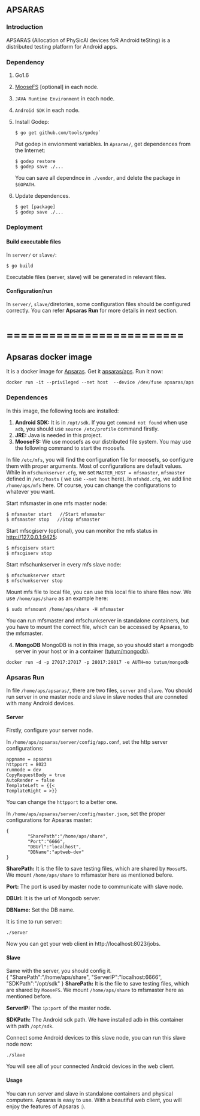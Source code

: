 ## APSARAS

### Introduction  
APSARAS (Allocation of PhySicAl devices foR Android teSting) is a distributed testing platform for Android apps.  

### Dependency  

1. Go1.6  

2. [MooseFS](http://www.moosefs.org/) [optional] in each node.  

3. `JAVA Runtime Environment` in each node.  

4. `Android SDK` in each node.  

5. Install Godep:  
 
	```
	$ go get github.com/tools/godep`  
	```   
	Put godep in envionment variables. In `Apsaras/`, get dependences from the Internet:   
	
	```
	$ godep restore
	$ godep save ./...
	```   
	You can save all dependnce in `./vendor`, and delete the package in `$GOPATH`.

6. Update dependences.   

	```
	$ get [package]
	$ godep save ./...
	```	
	
### Deployment  

#### Build executable files

In `server/` or `slave/`:    
  
```
$ go build 
```  
Executable files (server, slave) will be generated in relevant files.   

#### Configuration/run 

In `server/`, `slave/`diretories, some configuration files should be configured correctly. You can refer **Apsaras Run** for more details in next section.

=========================
========================
## Apsaras docker image  

It is a docker image for [Apsaras](https://github.com/icsnju/apt-core). Get it [apsaras/aps](https://hub.docker.com/r/apsaras/aps/). Run it now:  

```
docker run -it --privileged --net host  --device /dev/fuse apsaras/aps
```

### Dependences
In this image, the following tools are installed:  
1. **Android SDK:** It is in `/opt/sdk`. If you get `command not found` when use `adb`, you should use `source /etc/profile` command firstly.   
2. **JRE:** Java is needed in this project.   
3. **MooseFS:** We use moosefs as our distributed file system. You may use the following command to start the moosefs.  

In file `/etc/mfs`, you will find the configuration file for moosefs, so configure them with proper arguments. Most of configurations are default values. While in `mfschunkserver.cfg`, we set `MASTER_HOST = mfsmaster`, `mfsmaster` defined in `/etc/hosts` ( we use `--net host` here). In `mfshdd.cfg`, we add line `/home/aps/mfs` here. Of course, you can change the configurations to whatever you want.
 
Start mfsmaster in one mfs master node:  

```
$ mfsmaster start 	//Start mfsmaster
$ mfsmaster stop   //Stop mfsmaster
```

Start mfscgiserv (optional), you can monitor the mfs status in http://127.0.0.1:9425:  

```
$ mfscgiserv start
$ mfscgiserv stop
```

Start mfschunkserver in every mfs slave node:

```
$ mfschunkserver start  
$ mfschunkserver stop
```

Mount mfs file to local file, you can use this local file to share files now. We use `/home/aps/share` as an example here:  

```
$ sudo mfsmount /home/aps/share -H mfsmaster
```   
You can run mfsmaster and mfschunkserver in standalone containers, but you have to mount the correct file, which can be accessed by Apsaras, to the mfsmaster. 
   
4. **MongoDB** MongoDB is not in this image, so you should start a mongodb server in your host or in a container ([tutum/mongodb](https://hub.docker.com/r/tutum/mongodb/)).   

```
docker run -d -p 27017:27017 -p 28017:28017 -e AUTH=no tutum/mongodb   
```

### Apsaras Run 
In file `/home/aps/apsaras/`, there are two files, `server` and `slave`. You should run server in one master node and slave in slave nodes that are conneted with many Android devices.  

#### Server   
Firstly, configure your server node.   

In `/home/aps/apsaras/server/config/app.conf`, set the http server configurations:  

```
appname = apsaras
httpport = 8023
runmode = dev
CopyRequestBody = true
AutoRender = false
TemplateLeft = {{<
TemplateRight = >}}
```

You can change the `httpport` to a better one.   

In `/home/aps/apsaras/server/config/master.json`, set the proper configurations for Apsaras master:  

```
{
        "SharePath":"/home/aps/share",
        "Port":"6666",
        "DBUrl":"localhost",
        "DBName":"aptweb-dev"
}
```  

**SharePath:** It is the file to save testing files, which are shared by `MooseFS`. We mount `/home/aps/share` to mfsmaster here as mentioned before.  

**Port:** The port is used by master node to communicate with slave node.  

**DBUrl:** It is the url of Mongodb server.  

**DBName:** Set the DB name.   

It is time to run server:   

```
./server
```     
Now you can get your web client in http://localhost:8023/jobs. 

#### Slave  
Same with the server, you should config it.   
{
        "SharePath":"/home/aps/share",
        "ServerIP":"localhost:6666",
        "SDKPath":"/opt/sdk"
}
**SharePath:** It is the file to save testing files, which are shared by `MooseFS`. We mount `/home/aps/share` to mfsmaster here as mentioned before.  

**ServerIP:** The `ip:port` of the master node.   

**SDKPath:** The Android sdk path. We have installed adb in this container with path `/opt/sdk`.  

Connect some Android devices to this slave node, you can run this slave node now:

```
./slave
```
You will see all of your connected Android devices in the web client.   


#### Usage   
You can run server and slave in standalone containers and physical computers. Apsaras is easy to use. With a beautiful web client, you will enjoy the features of Apsaras :).







  



    


